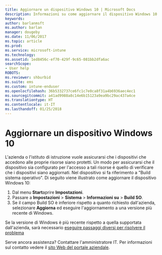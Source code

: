 ```yaml
---
title: Aggiornare un dispositivo Windows 10 | Microsoft Docs
description: Informazioni su come aggiornare il dispositivo Windows 10 per accedere alle risorse aziendali.
keywords: 
author: barlanmsft
ms.author: barlan
manager: dougeby
ms.date: 11/06/2017
ms.topic: article
ms.prod: 
ms.service: microsoft-intune
ms.technology: 
ms.assetid: 1ed8456c-ef70-429f-9c65-081bb2dfa6ac
searchScope:
- User help
ROBOTS: 
ms.reviewer: shburbid
ms.suite: ems
ms.custom: intune-enduser
ms.openlocfilehash: 36b5332737ce6fc1c7e0ca8f31a4b6936aec4ec1
ms.sourcegitcommit: a41ad9988a8c14e6b15123a9ea9bc29ac437a4ce
ms.translationtype: HT
ms.contentlocale: it-IT
ms.lasthandoff: 01/25/2018
---
```

# <a name="update-your-windows-10-device"></a>Aggiornare un dispositivo Windows 10

L'azienda o l'istituto di istruzione vuole assicurarsi che i dispositivi che accedono alle proprie risorse siano protetti. Un modo per assicurarsi che il dispositivo sia configurato per l'accesso a tali risorse è quello di verificare che i dispositivi siano aggiornati. Nel dispositivo si fa riferimento a "Build sistema operativo". Di seguito viene illustrato come aggiornare il dispositivo Windows 10:

1. Dal menu **Start**aprire **Impostazioni**.
2. Passare a **Impostazioni** > **Sistema** > **Informazioni su** > **Build SO**.
3. Se il campo Build SO è inferiore rispetto a quanto richiesto dall'azienda, selezionare **Aggiorna** ed eseguire l'aggiornamento a una versione più recente di Windows.

Se la versione di Windows è più recente rispetto a quella supportata dall'azienda, sarà necessario [eseguire passaggi diversi per risolvere il problema](your-windows-version-isnt-yet-supported.md)

Serve ancora assistenza? Contattare l'amministratore IT. Per informazioni sul contatto vedere il [sito Web del portale aziendale](https://portal.manage.microsoft.com#HelpDeskDialog).
